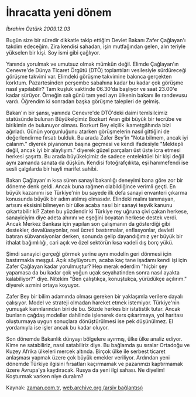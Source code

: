 # İhracatta yeni dönem

*İbrahim Öztürk 2009.12.03*

<tr><td class="metin" colspan="2" style="padding-top: 20px; padding-left: 5px; ">Bugün size bir süredir dikkatle takip ettiğim Devlet Bakanı Zafer Çağlayan'ı takdim edeceğim. Zira kendisi sahadan, işin mutfağından gelen, alın teriyle yükselen bir kişi. Soy ismi gibi çağlıyor.</td></tr><tr><td class="metin" colspan="2" style="padding-top: 20px; padding-left: 5px; "><p>Yanında yorulmak ve umutsuz olmak mümkün değil. Elimde Çağlayan'ın Cenevre'de Dünya Ticaret Örgütü (DTÖ) toplantıları vesilesiyle sürdüreceği görüşme takvimi var. Elimdeki görüşme takvimine bakınca gerçekten korktum. Pazartesinden perşembe sabahına kadar bu kadar çok görüşme nasıl yapılabilir? Tam kuşluk vaktinde 06.30'da başlıyor ve saat 23.00'e kadar sürüyor. Örneğin salı günü tam yedi ayrı ülkenin bakanı ile randevusu vardı. Öğrendim ki sonradan başka görüşme talepleri de gelmiş.
<p> Bakan'ın bir şansı, yanında Cenevre'de DTÖ'deki daimi temlsilcimiz statüsünde bulunan Büyükelçimiz Bozkurt Aran gibi büyük bir tecrübe ve birikimin de bulunuyor olması. Bozkurt Bey elçilik ikametgâhında bizi ağırladı. Günün yorgunluğunu atarken görüşmelerin nasıl gittiğini de değerlendirme fırsatı bulduk. Bu arada Zafer Bey'in "Nota bilmem, ancak iyi çalarım." diyerek piyanonun başına geçmesi ve kendi ifadesiyle "Mektepli değil, ancak iyi bir alaylıyım." diyerek güzel parçaları üst üste icra etmesi herkesi şaşırttı. Bu arada büyükelçimiz de sadece entelektüel bir kişi değil aynı zamanda sanata da düşkün. Kendisi fotoğrafçılıkta, eşi hanımefendi ise sesli çalgılarda bir hayli marifet sahibi.
<p> Bakan Çağlayan'ın kısa süren sanayi bakanlığı deneyimi bana göre zor bir döneme denk geldi. Ancak buna rağmen olabildiğince verimli geçti. En büyük kazanımı ise Türkiye'nin bu sayede ilk defa sanayi envanteri çıkarma konusunda büyük bir adım atılmış olmasıdır. Elindeki malını tanımayan, artısını eksisini bilmeyen bir ülke acaba nasıl bir sanayi teşvik kanunu çıkartabilir ki? Zaten bu yüzdendir ki Türkiye rey uğruna çivi çakan herkese, sanayiciyim diye adeta ahırını ve eşeğini boyatan herkese destek verdi. Ancak Merkez Bankası için yapılan son çalışmanın da gösterdiği gibi destekler, devalüasyonlar, reel ücreti bastırmalar, enflasyonlar, devleti batıran sübvansiyonlar derken, sonunda gelip dayandığımız yer büyük bir ithalat bağımlılığı, cari açık ve özel sektörün kısa vadeli dış borç yükü.
<p> Şimdi sanayici gerçeği görmek yerine aynı modelin geri dönmesi için bastırmakla meşgul. Açık söylüyorum, acaba kaç tane işadamı kendi işi için Zafer Çağlayan kadar yorulmuştur? Hep merak ederdim "hiçbir şey yapamasa da bu kadar çok yoğun uçak seyahatinden sonra nasıl ayakta kalabiliyor?" diye. Nitekim "Ben çalıştıkça, konuştukça, yürüdükçe açılırım." diyerek azmini ortaya koyuyor.
<p> Zafer Bey bir bilim adamında olması gereken bir yaklaşımla verilere dayalı çalışıyor. Model ve strateji olmadan hareket etmek istemiyor. Türkiye'nin yumuşak karınlarından biri de bu. Sözde herkes bir istatistik tutar. Ancak bunların çağdaş modeller dahilinde işlenerek ders çıkartmaya, yol haritası oluşturmaya uygun sonuçlara dönüştürülmesi ise pek düşünülmez. El yordamıyla ise işler ancak bu kadar oluyor.
<p> Son dönemde Bakanlık dünyayı bölgelere ayırmış, ülke ülke analiz ediyor. Kime ne satabiliriz, nasıl satabiliriz diye. Bu bağlamda şu sıralar Ortadoğu ve Kuzey Afrika ülkeleri mercek altında. Birçok ülke ile serbest ticaret anlaşması yapmak üzere çok büyük emekler veriliyor. Ardından yeni dönemde Türkiye ilgisini fırsatları kaçırmamak ve pazarımızı kaptırmamak üzere Avrupa'ya kaydıracak. Rusya da yeni ilgi sahası. Ne diyelim! Koşturmak varken niye duralım? <br/></p></p></p></p></p></p></td></tr>

Kaynak: [zaman.com.tr](http://zaman.com.tr/yazar.do?yazino=922573), [web.archive.org (arşiv bağlantısı)](http://web.archive.org/web/20091219122449/http://www.zaman.com.tr:80/yazar.do?yazino=922573)
